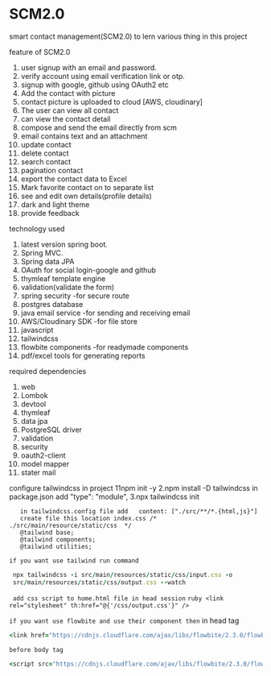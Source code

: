 # SCM2.0
smart contact management(SCM2.0) to lern various thing in this project

feature of SCM2.0
1. user signup with an email and password.
2. verify account using email verification link or  otp.
3. signup with google, github using OAuth2 etc
4. Add the contact with picture
5. contact picture is uploaded to cloud [AWS, cloudinary]
6. The user can view all contact
7. can view the contact detail
8. compose and send the email directly from scm
9. email contains text and an attachment
10. update contact
11. delete contact
12. search contact
13. pagination contact
14. export the contact data to Excel
15. Mark favorite contact on to separate list
16. see and edit own details(profile details)
17. dark and light theme
18. provide feedback

technology used
1. latest version spring boot.
2. Spring MVC.
3. Spring data JPA
4. OAuth for social login-google and github
5. thymleaf template engine
6. validation(validate the form)
7. spring security -for secure route
8. postgres database
9. java email service -for sending and receiving email
10. AWS/Cloudinary SDK -for file store
11. javascript
12. tailwindcss
13. flowbite components -for readymade components
14. pdf/excel tools for generating reports

required dependencies
1. web
2. Lombok
3. devtool
4. thymleaf
5. data jpa
6. PostgreSQL driver
7. validation
8. security
9. oauth2-client
10. model mapper
11. stater mail


configure tailwindcss in project
11npm init -y
2.npm install -D tailwindcss
   in package.json add  "type": "module",
3.npx tailwindcss init
```
   in tailwindcss.config file add   content: ["./src/**/*.{html,js}"]
   create file this location index.css /* ./src/main/resource/static/css  */
   @tailwind base;
   @tailwind components;
   @tailwind utilities;
```
  ``` if you want use tailwind run command  ```
   ```ruby
    npx tailwindcss -i src/main/resources/static/css/input.css -o 
    src/main/resources/static/css/output.css --watch
   ```

  ```  add css script to home.html file in head session ``` 
      ```ruby
       <link rel="stylesheet" th:href="@{'/css/output.css'}" /> 
      ```
        
 ```` if you want use flowbite and use their component then ````
  in head tag 
  ``` ruby 
  <link href="https://cdnjs.cloudflare.com/ajax/libs/flowbite/2.3.0/flowbite.min.css" rel="stylesheet" />
```
 ``` before body tag ```
  ``` ruby 
  <script src="https://cdnjs.cloudflare.com/ajax/libs/flowbite/2.3.0/flowbite.min.js"></script>
  ```



    



